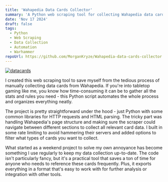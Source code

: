 ```yaml
---
title: 'Wahapedia Data Cards Collector'
summary: 'A Python web scraping tool for collecting Wahapedia data cards'
date: 'Nov 17 2024'
draft: false
tags:
  - Python
  - Web Scraping
  - Data Collection
  - Automation
  - Warhammer
repoUrl: https://github.com/MorganKryze/Wahapedia-data-cards-collector
---
```


[![datacards](/img/projects/datacards.png)](https://github.com/MorganKryze/Wahapedia-data-cards-collector)

I created this web scraping tool to save myself from the tedious process of manually collecting data cards from Wahapedia. If you're into tabletop gaming like me, you know how time-consuming it can be to gather all the stats and rules you need - this Python script automates the whole process and organizes everything neatly.

The project is pretty straightforward under the hood - just Python with some common libraries for HTTP requests and HTML parsing. The tricky part was handling Wahapedia's page structure and making sure the scraper could navigate between different sections to collect all relevant card data. I built in some rate limiting to avoid hammering their servers and added options to filter what types of cards you want to collect.

What started as a weekend project to solve my own annoyance has become something I use regularly to keep my data collection up-to-date. The code isn't particularly fancy, but it's a practical tool that saves a ton of time for anyone who needs to reference these cards frequently. Plus, it exports everything in a format that's easy to work with for further analysis or integration with other tools.
